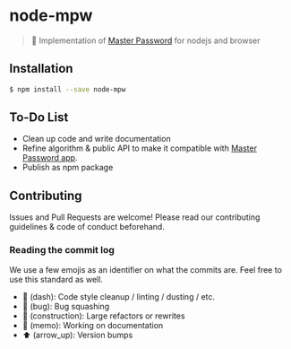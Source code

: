 # node-mpw

> :key: Implementation of [Master Password](https://ssl.masterpasswordapp.com/algorithm.html) for nodejs and browser


## Installation

```bash
$ npm install --save node-mpw
```

## To-Do List

- Clean up code and write documentation
- Refine algorithm & public API to make it compatible with [Master Password app](https://ssl.masterpasswordapp.com/).
- Publish as npm package

## Contributing

Issues and Pull Requests are welcome! Please read our contributing guidelines & code of conduct beforehand.

### Reading the commit log

We use a few emojis as an identifier on what the commits are. Feel free to use this standard as well.

- :dash: (dash): Code style cleanup / linting / dusting / etc.
- :bug: (bug): Bug squashing
- :construction: (construction): Large refactors or rewrites
- :memo: (memo): Working on documentation
- :arrow_up: (arrow_up): Version bumps
